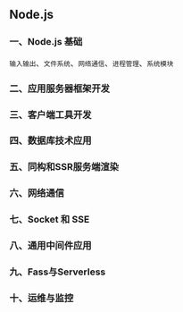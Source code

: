 ## Node.js

### 一、Node.js 基础
`输入输出`、`文件系统`、`网络通信`、`进程管理`、`系统模块`

### 二、应用服务器框架开发

### 三、客户端工具开发

### 四、数据库技术应用

### 五、同构和SSR服务端渲染

### 六、网络通信

### 七、Socket 和 SSE

### 八、通用中间件应用

### 九、Fass与Serverless

### 十、运维与监控